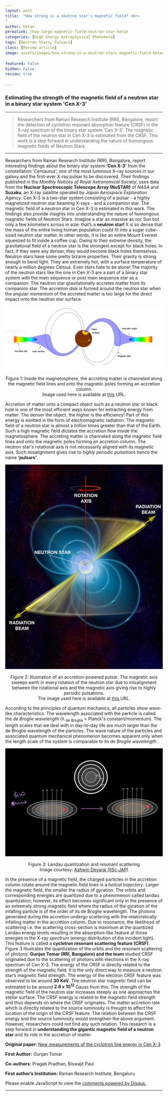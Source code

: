 ```yaml
---
layout: post
title:  "How strong is a neutron star's magnetic field? <br>
"
author: Ketan
permalink: /how-large-magnetic-field-neutron-star-ketan
categories: [High Energy Astrophysical Phenomena]
tags: [Neutron Stars, Pulsars]
class: [Review article]
image: assets/images/how-strong-is-a-neutron-stars-magnetic-field-ketan-images/image_cover.jpg

featured: False
hidden: False
review: true

---
```


### Estimating the strength of the magnetic field of a neutron star in a binary star system 'Cen X-3'

---
>Researchers from Raman Research Institute (RRI), Bangalore, report the detection of cyclotron resonant absorption feature (CRSF) in the X-ray spectrum of the binary star system ‘Cen X-3’. The magnetic field of the neutron star in Cen X-3 is estimated from the CRSF. This work is a step forward in understanding the nature of humongous magnetic fields of Neutron Stars.
>
---

Researchers from Raman Research Institute (RRI), Bangalore, report interesting findings about the binary star system **‘Cen X-3'** from the constellation 'Centaurus', one of the most luminous X-ray sources in our galaxy and the first-ever X-ray pulsar to be discovered. Their findings published in the *Monthly Notices of Royal Astronomical Society*, uses data from the **Nuclear Spectroscopic Telescope Array (NuSTAR)** of *NASA* and **Suzaku**, an X-ray satellite operated by *Japan Aerospace Exploration Agency*.  Cen X-3  is a two-star system consisting of a pulsar - a highly magnetized neutron star beaming X-rays - and a companion star. The magnetic field of a neutron star in Cen X-3 is estimated in this work. The findings also provide insights into understanding the nature of humongous magnetic fields of Neutron Stars.
Imagine a star as massive as our Sun but only a few kilometers across in size: that’s a **neutron star!** It is so dense that the mass of the entire living human population could fit into a sugar cube-sized neutron star matter. In other words, it is like an entire Mount Everest squeezed to fit inside a coffee cup. Owing to their extreme density, the gravitational field of a neutron star is the strongest except for black holes. In fact, if they were any denser, they would become black holes themselves. Neutron stars have some pretty bizarre properties. Their gravity is strong enough to bend light. They are extremely hot, with a surface temperature of nearly a million degrees Celsius.
Even stars hate to be alone! The majority of the neutron stars like the one in Cen X-3 are a part of a binary star system with the main sequence or post main sequence star as a companion. The neutron star gravitationally accretes matter from its companion star. The accretion disk is formed around the neutron star when the angular momentum of the accreted matter is too large for the direct impact onto the neutron star surface.

<p align="center">
  <img src="../assets/images/how-strong-is-a-neutron-stars-magnetic-field-ketan-images/image1.png">
</p>

<p align = "center"> Figure 1: Inside the magnetosphere, the accreting matter is channeled along the magnetic field lines and onto the magnetic poles forming an accretion column.<br>
Image used here is available at  <a href="http://www.issibern.ch/teams/observephysics/">this</a> URL.
</p>

Accretion of matter onto a compact object such as a neutron star or black hole is one of the most efficient ways known for extracting energy from matter. The denser the object, the higher is the efficiency! Part of this energy is emitted in the form of electromagnetic radiation. The magnetic field of a neutron star is almost a *trillion* times greater than that of the Earth. Such a high magnetic field dictates the accretion flow inside the magnetosphere. The accreting matter is channeled along the magnetic field lines and onto the magnetic poles forming an accretion column. The neutron star's rotational axis is not necessarily aligned with its magnetic axis. Such misalignment gives rise to *highly periodic pulsations* hence the name **'pulsars'**.

<p align="center">
  <img src="../assets/images/how-strong-is-a-neutron-stars-magnetic-field-ketan-images/image2.jpg">
</p>

<p align = "center"> Figure 2: Illustration of an accretion-powered pulsar. The magnetic axis sweeps earth in every rotation of the neutron star due to misalignment between the rotational axis and the magnetic axis giving rise to highly periodic pulsations.<br>
The image used here is available at <a href="https://www.nrao.edu/images/pulsar_web.jpg"> this </a> URL.
</p>

According to the principles of quantum mechanics, all particles show wave-like characteristics. The wavelength associated with the particle is called the *de Broglie wavelength* (λ<sub> de Broglie </sub> = Planck's constant/momentum). The length scales that we deal with in day-to-day life are much larger than the de Broglie wavelength of the particles. The wave nature of the particles and associated quantum mechanical phenomenon becomes apparent only when the length scale of the system is comparable to its *de Broglie wavelength*.


<p align="center">
  <img src="../assets/images/how-strong-is-a-neutron-stars-magnetic-field-ketan-images/image3.jpg">
</p>

<p align = "center"> Figure 3: Landau quantization and resonant scattering<br>
Image courtesy: <a href="https://in.linkedin.com/in/ashwin-devaraj-975802119">Ashwin Devaraj (IISc-JAP)</a>
</p>

In the presence of a magnetic field, the charged particles in the accretion column rotate around the magnetic field lines in a *helical trajectory*. Larger the magnetic field, the smaller the radius of gyration. The orbits and corresponding energies are quantized due to a phenomenon called landau quantization; however, its effect becomes significant only in the presence of an extremely strong magnetic field where the radius of the gyration of the infalling particle is of the order of its de Broglie wavelength.
The photons generated during the accretion undergo scattering with the relativistically infalling matter in the accretion column. Due to resonance, the likelihood of scattering i.e. the scattering cross-section is maximum at the quantized Landau energy levels resulting in the absorption-like feature at those energies in the X-ray *spectrum* (energy distribution of the incident light). This feature is called a **cyclotron resonant scattering feature (CRSF)**. Figure 3 illustrates the quantization of the orbits and the resonant scattering of photons.
**Gunjan Tomar (RRI, Bangalore) and the team** studied CRSF originated due to the scattering of photons with electrons in the X-ray spectrum of Cen X-3. The energy of the CRSF is directly related to the strength of the magnetic field. It is the only direct way to measure a neutron star’s magnetic field strength. The energy of the electron CRSF feature was observed to be around **30 KeV**. The neutron star magnetic field can be estimated to be around **2.6 x 10<sup>12</sup>**  Gauss from this.
The strength of the magnetic field of the neutron star increases steeply as one approaches the stellar surface. The CRSF energy is related to the magnetic field strength and thus depends on where the CRSF originates. The matter accretion rate which is directly related to the source luminosity is thought to affect the location of the origin of the CRSF feature. The relation between the CRSF energy and the source luminosity would strengthen the above argument. However, researchers could not find any such relation.
This research is a step forward in **understanding the gigantic magnetic field of a neutron star** and its role in the accretion of matter.


**Original paper:**
<a href="https://ui.adsabs.harvard.edu/abs/2021MNRAS.500.3454T/abstract" target="_blank"> New measurements of the cyclotron line energy in Cen X-3</a>

**First Author:** Gunjan Tomar

**Co-authors:** Pragati Pradhan, Biswajit Paul

**First author’s Institution:** Raman Research Institute, Bengaluru

<div id="disqus_thread"></div>
<script>
    /**
    *  RECOMMENDED CONFIGURATION VARIABLES: EDIT AND UNCOMMENT THE SECTION BELOW TO INSERT DYNAMIC VALUES FROM YOUR PLATFORM OR CMS.
    *  LEARN WHY DEFINING THESE VARIABLES IS IMPORTANT: https://disqus.com/admin/universalcode/#configuration-variables    */
    /*
    var disqus_config = function () {
    this.page.url = PAGE_URL;  // Replace PAGE_URL with your page's canonical URL variable
    this.page.identifier = PAGE_IDENTIFIER; // Replace PAGE_IDENTIFIER with your page's unique identifier variable
    };
    */
    (function() { // DON'T EDIT BELOW THIS LINE
    var d = document, s = d.createElement('script');
    s.src = 'https://cosmicvarta-in.disqus.com/embed.js';
    s.setAttribute('data-timestamp', +new Date());
    (d.head || d.body).appendChild(s);
    })();
</script>
<noscript>Please enable JavaScript to view the <a href="https://disqus.com/?ref_noscript">comments powered by Disqus.</a></noscript>

----

